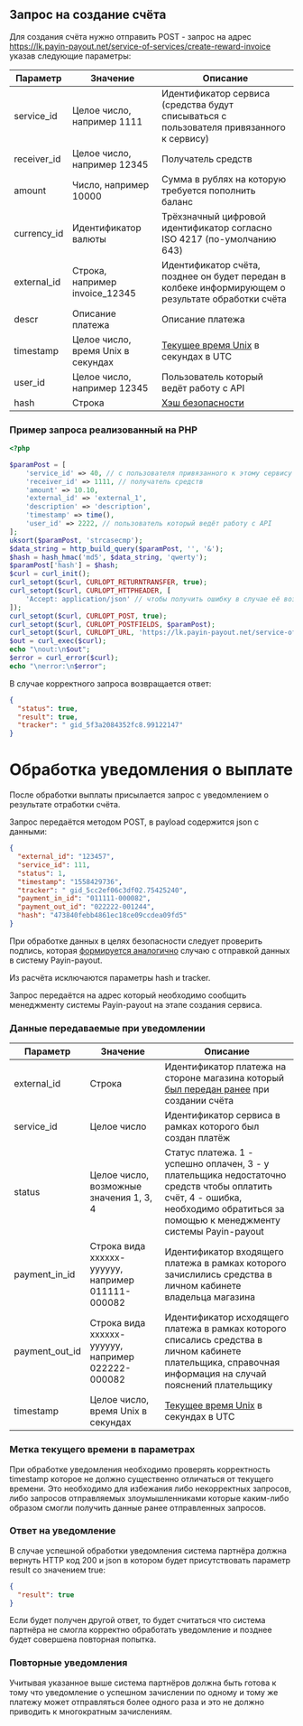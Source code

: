 ## Запрос на создание счёта

Для создания счёта нужно отправить POST - запрос на адрес
https://lk.payin-payout.net/service-of-services/create-reward-invoice указав следующие параметры:

|Параметр|Значение|Описание|
|---|---|---|
|service_id   | Целое число, например 1111   |Идентификатор сервиса (средства будут списываться с пользователя привязанного к сервису) |
|receiver_id   | Целое число, например 12345   |Получатель средств  |
|amount   | Число, например 10000   |Сумма в рублях на которую требуется пополнить баланс   |
|currency_id   | Идентификатор валюты   |Трёхзначный цифровой идентификатор согласно ISO 4217 (по-умолчанию 643) |
|external_id   |Строка, например invoice_12345   |Идентификатор счёта, позднее он будет передан в колбеке информирующем о результате обработки счёта   |
|descr   | Описание платежа  |Описание платежа |
|timestamp   | Целое число, время Unix в секундах | [Текущее время Unix](calculate-hash.md#Метка-текущего-времени-в-параметрах) в секундах в UTC |
|user_id   | Целое число, например 12345   |Пользователь который ведёт работу с API |
|hash   | Строка  |[Хэш безопасности](calculate-hash.md)   |

### Пример запроса реализованный на PHP

```php
<?php

$paramPost = [
    'service_id' => 40, // с пользователя привязанного к этому сервису будут списываться средства
    'receiver_id' => 1111, // получатель средств
    'amount' => 10.10,
    'external_id' => 'external_1',
    'description' => 'description',
    'timestamp' => time(),
    'user_id' => 2222, // пользователь который ведёт работу с API
];
uksort($paramPost, 'strcasecmp');
$data_string = http_build_query($paramPost, '', '&');
$hash = hash_hmac('md5', $data_string, 'qwerty');
$paramPost['hash'] = $hash;
$curl = curl_init();
curl_setopt($curl, CURLOPT_RETURNTRANSFER, true);
curl_setopt($curl, CURLOPT_HTTPHEADER, [
    'Accept: application/json' // чтобы получить ошибку в случае её возникновения в json
]);
curl_setopt($curl, CURLOPT_POST, true);
curl_setopt($curl, CURLOPT_POSTFIELDS, $paramPost);
curl_setopt($curl, CURLOPT_URL, 'https://lk.payin-payout.net/service-of-services/create-reward-invoice');
$out = curl_exec($curl);
echo "\nout:\n$out";
$error = curl_error($curl);
echo "\nerror:\n$error";
```

В случае корректного запроса возвращается ответ:

```json
{
  "status": true,
  "result": true,
  "tracker": " gid_5f3a2084352fc8.99122147"
}
```

# Обработка уведомления о выплате

После обработки выплаты присылается запрос с уведомлением о результате отработки счёта.

Запрос передаётся методом POST, в payload содержится json c данными:

```json
{
  "external_id": "123457",
  "service_id": 111,
  "status": 1,
  "timestamp": "1558429736",
  "tracker": " gid_5cc2ef06c3df02.75425240",
  "payment_in_id": "011111-000082",
  "payment_out_id": "022222-001244",
  "hash": "473840febb4861ec18ce09ccdea09fd5"
}
```

При обработке данных в целях безопасности следует проверить подпись, которая 
[формируется аналогично](calculate-hash.md) случаю с отправкой данных в систему Payin-payout.

Из расчёта исключаются параметры hash и tracker.

Запрос передаётся на адрес который необходимо сообщить менеджменту системы Payin-payout на этапе
создания сервиса.

### Данные передаваемые при уведомлении

|Параметр|Значение|Описание|
|---|---|---|
|external_id   | Строка   |Идентификатор платежа на стороне магазина который [был передан ранее](create-without-acceptance-invoice.md#Данные-передаваемые-при-создании-платежа) при создании счёта  |
|service_id   | Целое число   |Идентификатор сервиса в рамках которого был создан платёж   |
|status   |Целое число, возможные значения 1, 3, 4   |Статус платежа. 1 - успешно оплачен, 3 - у плательщика недостаточно средств чтобы оплатить счёт, 4 - ошибка, необходимо обратиться за помощью к менеджменту системы Payin-payout   |
|payment_in_id  |Строка вида хххххх-уууууу, например 011111-000082 |Идентификатор входящего платежа в рамках которого зачислились средства в личном кабинете владельца магазина |
|payment_out_id  |Строка вида хххххх-уууууу, например 022222-000082 |Идентификатор исходящего платежа в рамках которого списались средства в личном кабинете плательщика, справочная информация на случай пояснений плательщику |
|timestamp   | Целое число, время Unix в секундах | [Текущее время Unix](calculate-hash.md#Метка-текущего-времени-в-параметрах) в секундах в UTC |

### Метка текущего времени в параметрах

При обработке уведомления необходимо проверять корректность timestamp которое не должно существенно
отличаться от текущего времени. Это необходимо для избежания либо некорректных запросов, либо запросов
отправляемых злоумышленниками которые каким-либо образом смогли получить данные ранее отправленных запросов.

### Ответ на уведомление

В случае успешной обработки уведомления система партнёра должна вернуть HTTP код 200 и json
в котором будет присутствовать параметр result со значением true:

```json
{ 
  "result": true
}
```

Если будет получен другой ответ, то будет считаться что система партнёра не смогла корректно
обработать уведомление и позднее будет совершена повторная попытка.

### Повторные уведомления

Учитывая указанное выше система партнёров должна быть готова к тому что уведомление о успешном зачислении
по одному и тому же платежу может отправляться более одного раза и это не должно приводить к
многократным зачислениям. 
